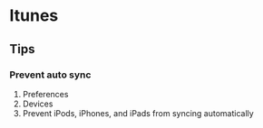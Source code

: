 # Itunes

<!-- ## App

### Installation

#### DMG

```sh
axel -n 16 'https://updates.cdn-apple.com/2019/cert/041-88776-20191023-0597F90B-921F-459B-91CA-34108771225E/iTunes.dmg' && \
  hdiutil attach iTunes.dmg \
    -nobrowse \
    -mountpoint \
    /Volumes/CUDAMacOSXInstaller
```

```sh
open /Volumes/CUDAMacOSXInstaller/CUDAMacOSXInstaller.app
```

Uncheck "CUDA Samples" before continue.

```sh
hdiutil detach /Volumes/CUDAMacOSXInstaller && rm ./iTunes.dmg
``` -->

## Tips

### Prevent auto sync

1. Preferences
2. Devices
3. Prevent iPods, iPhones, and iPads from syncing automatically
